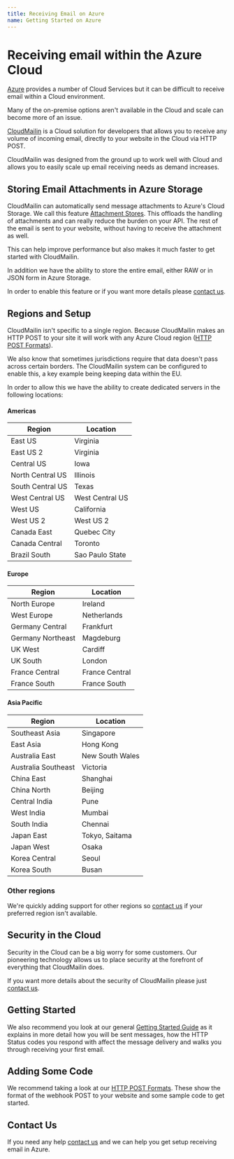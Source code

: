 ```yaml
---
title: Receiving Email on Azure
name: Getting Started on Azure
---
```


# Receiving email within the Azure Cloud

[Azure](https://azure.microsoft.com/) provides a number of Cloud Services but it can be difficult
to receive email within a Cloud environment.

Many of the on-premise options aren't available in the Cloud and scale can become more of an issue.

[CloudMailin](http://www.cloudmailin.com) is a Cloud solution for developers that allows you to
receive any volume of incoming email, directly to your website in the Cloud via HTTP POST.

CloudMailin was designed from the ground up to work well with Cloud and allows you to easily scale
up email receiving needs as demand increases.

## Storing Email Attachments in Azure Storage

CloudMailin can automatically send message attachments to Azure's Cloud Storage. We call this
feature [Attachment Stores](/receiving_email/attachments/).
This offloads the handling of attachments and can really reduce the burden on your API.
The rest of the email is sent to your website, without having to receive the attachment as well.

This can help improve performance but also makes it much faster to get started with CloudMailin.

In addition we have the ability to store the entire email, either RAW or in JSON form in
Azure Storage.

In order to enable this feature or if you want more details please
[contact us](http://www.cloudmailin.com/contact_us).

## Regions and Setup

CloudMailin isn't specific to a single region. Because CloudMailin makes an HTTP POST to your site
it will work with any Azure Cloud region ([HTTP POST Formats](/http_post_formats/)).

We also know that sometimes jurisdictions require that data doesn't pass across certain borders.
The CloudMailin system can be configured to enable this, a key example being keeping data
within the EU.

In order to allow this we have the ability to create dedicated servers in the following locations:

#### Americas

| Region           | Location        |
|------------------|-----------------|
| East US          | Virginia        |
| East US 2        | Virginia        |
| Central US       | Iowa            |
| North Central US | Illinois        |
| South Central US | Texas           |
| West Central US  | West Central US |
| West US          | California      |
| West US 2        | West US 2       |
| Canada East      | Quebec City     |
| Canada Central   | Toronto         |
| Brazil South     | Sao Paulo State |

#### Europe

| Region            | Location       |
|-------------------|----------------|
| North Europe      | Ireland        |
| West Europe       | Netherlands    |
| Germany Central   | Frankfurt      |
| Germany Northeast | Magdeburg      |
| UK West           | Cardiff        |
| UK South          | London         |
| France Central    | France Central |
| France South      | France South   |

#### Asia Pacific

| Region              | Location        |
|---------------------|-----------------|
| Southeast Asia      | Singapore       |
| East Asia           | Hong Kong       |
| Australia East      | New South Wales |
| Australia Southeast | Victoria        |
| China East          | Shanghai        |
| China North         | Beijing         |
| Central India       | Pune            |
| West India          | Mumbai          |
| South India         | Chennai         |
| Japan East          | Tokyo, Saitama  |
| Japan West          | Osaka           |
| Korea Central       | Seoul           |
| Korea South         | Busan           |

### Other regions

We're quickly adding support for other regions so
[contact us](http://www.cloudmailin.com/contact_us)
if your preferred region isn't available.

## Security in the Cloud

Security in the Cloud can be a big worry for some customers. Our pioneering technology allows us
to place security at the forefront of everything that CloudMailin does.

If you want more details about the security of CloudMailin please just
[contact us](http://www.cloudmailin.com/contact_us).

## Getting Started

We also recommend you look at our general [Getting Started Guide](/getting_started/) as it explains
in more detail how you will be sent messages, how the HTTP Status codes you respond with affect the
message delivery and walks you through receiving your first email.

## Adding Some Code

We recommend taking a look at our [HTTP POST Formats](/http_post_formats/). These show the format
of the webhook POST to your website and some sample code to get started.

## Contact Us
If you need any help [contact us](http://www.cloudmailin.com/contact_us) and we can help you
get setup receiving email in Azure.
